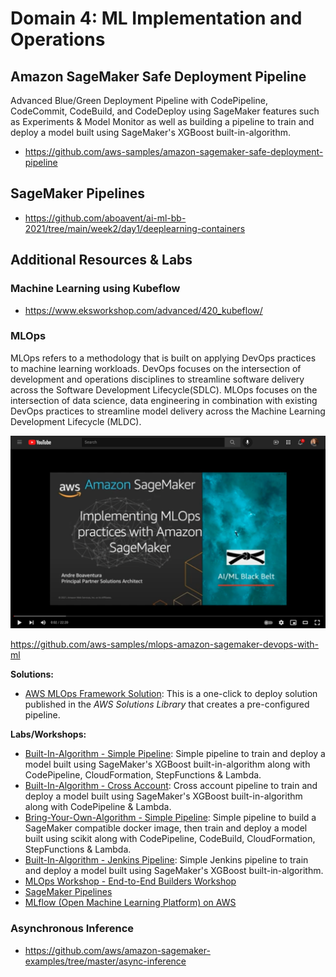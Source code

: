 # Domain 4: ML Implementation and Operations

## Amazon SageMaker Safe Deployment Pipeline
Advanced Blue/Green Deployment Pipeline with CodePipeline, CodeCommit, CodeBuild, and CodeDeploy using SageMaker features such as Experiments & Model Monitor as well as building a pipeline to train and deploy a model built using SageMaker's XGBoost built-in-algorithm. 
- https://github.com/aws-samples/amazon-sagemaker-safe-deployment-pipeline

## SageMaker Pipelines
- https://github.com/aboavent/ai-ml-bb-2021/tree/main/week2/day1/deeplearning-containers

## Additional Resources & Labs

### Machine Learning using Kubeflow
- https://www.eksworkshop.com/advanced/420_kubeflow/
 
### MLOps
MLOps refers to a methodology that is built on applying DevOps practices to machine learning workloads. DevOps focuses on the intersection of development and operations disciplines to streamline software delivery across the Software Development Lifecycle(SDLC). MLOps focuses on the intersection of data science, data engineering in combination with existing DevOps practices to streamline model delivery across the Machine Learning Development Lifecycle (MLDC).

[![Implementing MLOps practices with Amazon SageMaker](../../images/MLOps_youtube.png)](https://youtu.be/MuY96CF_3U8)

https://github.com/aws-samples/mlops-amazon-sagemaker-devops-with-ml

**Solutions:**

* [AWS MLOps Framework Solution](https://aws.amazon.com/solutions/implementations/aws-mlops-framework/): This is a one-click to deploy solution published in the *AWS Solutions Library*  that creates a pre-configured pipeline. 

**Labs/Workshops:**
* [Built-In-Algorithm - Simple Pipeline](/1-Built-In-Algorithm/README.md): Simple pipeline to train and deploy a model built using SageMaker's XGBoost built-in-algorithm along with CodePipeline, CloudFormation, StepFunctions & Lambda. 
* [Built-In-Algorithm - Cross Account](/3-Built-In-Algorithm-Cross-Acccount/README.md): Cross account pipeline to train and deploy a model built using SageMaker's XGBoost built-in-algorithm along with CodePipeline & Lambda. 
* [Bring-Your-Own-Algorithm - Simple Pipeline](/2-Bring-Your-Own/README.md): Simple pipeline to build a SageMaker compatible docker image, then train and deploy a model built using scikit along with CodePipeline, CodeBuild, CloudFormation, StepFunctions & Lambda. 
* [Built-In-Algorithm - Jenkins Pipeline](/4-Built-In-Algorithm-Jenkins/README.md): Simple Jenkins pipeline to train and deploy a model built using SageMaker's XGBoost built-in-algorithm. 
* [MLOps Workshop - End-to-End Builders Workshop](https://operational-machine-learning-pipeline.workshop.aws/module_introduction_1.html)
* [SageMaker Pipelines](https://github.com/aws/amazon-sagemaker-examples/tree/master/sagemaker-pipelines)
* [MLflow (Open Machine Learning Platform) on AWS](https://github.com/aws-samples/aws-mlflow-sagemaker-cdk)

### Asynchronous Inference
* https://github.com/aws/amazon-sagemaker-examples/tree/master/async-inference
